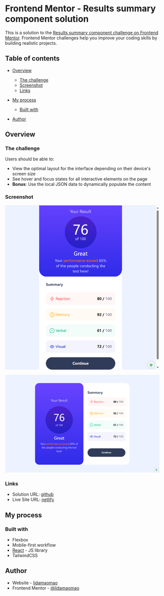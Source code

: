 # Frontend Mentor - Results summary component solution

This is a solution to the [Results summary component challenge on Frontend Mentor](https://www.frontendmentor.io/challenges/results-summary-component-CE_K6s0maV). Frontend Mentor challenges help you improve your coding skills by building realistic projects. 

## Table of contents

- [Overview](#overview)
  - [The challenge](#the-challenge)
  - [Screenshot](#screenshot)
  - [Links](#links)
  
- [My process](#my-process)
  - [Built with](#built-with)
  
- [Author](#author)

  

## Overview

### The challenge

Users should be able to:

- View the optimal layout for the interface depending on their device's screen size
- See hover and focus states for all interactive elements on the page
- **Bonus**: Use the local JSON data to dynamically populate the content

### Screenshot

![image-20240111151836322](./README.assets/image-20240111151836322.png)

![image-20240111151918484](./README.assets/image-20240111151918484.png)

### Links

- Solution URL: [github](https://github.com/lidamaomao/Results-summary-component)
- Live Site URL: [netlify](https://659f9eb253c92141fa26c62a--cerulean-biscuit-849dea.netlify.app/)

## My process

### Built with

- Flexbox
- Mobile-first workflow
- [React](https://reactjs.org/) - JS library
- TailwindCSS

## Author

- Website - [lidamaomao](https://www.lidamao.top)
- Frontend Mentor - [@lidamaomao](https://www.frontendmentor.io/profile/lidamaomao)
